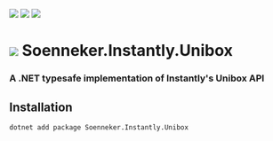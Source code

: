[![](https://img.shields.io/nuget/v/soenneker.instantly.unibox.svg?style=for-the-badge)](https://www.nuget.org/packages/soenneker.instantly.unibox/)
[![](https://img.shields.io/github/actions/workflow/status/soenneker/soenneker.instantly.unibox/publish-package.yml?style=for-the-badge)](https://github.com/soenneker/soenneker.instantly.unibox/actions/workflows/publish-package.yml)
[![](https://img.shields.io/nuget/dt/soenneker.instantly.unibox.svg?style=for-the-badge)](https://www.nuget.org/packages/soenneker.instantly.unibox/)

# ![](https://user-images.githubusercontent.com/4441470/224455560-91ed3ee7-f510-4041-a8d2-3fc093025112.png) Soenneker.Instantly.Unibox
### A .NET typesafe implementation of Instantly's Unibox API

## Installation

```
dotnet add package Soenneker.Instantly.Unibox
```
